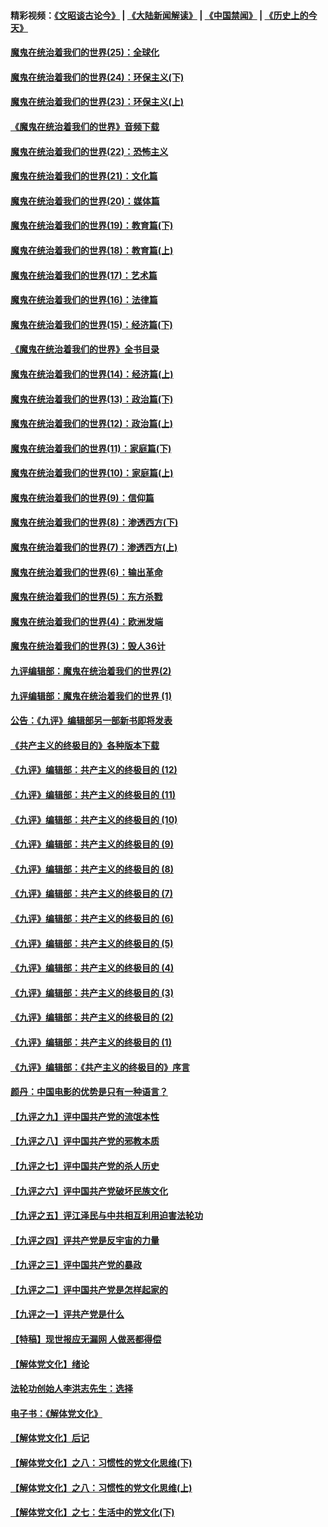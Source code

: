 #### 精彩视频：[《文昭谈古论今》](https://github.com/gfw-breaker/wenzhao/blob/master/README.md?t=11161231) | [《大陆新闻解读》](https://github.com/gfw-breaker/ntdtv-comedy/blob/master/README.md?t=11161231) | [《中国禁闻》](https://github.com/gfw-breaker/ntdtv-news/blob/master/README.md?t=11161231) | [《历史上的今天》](https://github.com/gfw-breaker/today-in-history/blob/master/README.md?t=11161231) 

#### [魔鬼在统治着我们的世界(25)：全球化](../pages/nsc422/n10788205.md?t=11161231) 

#### [魔鬼在统治着我们的世界(24)：环保主义(下)](../pages/nsc422/n10695307.md?t=11161231) 

#### [魔鬼在统治着我们的世界(23)：环保主义(上)](../pages/nsc422/n10688613.md?t=11161231) 

#### [《魔鬼在统治着我们的世界》音频下载](../pages/nsc422/n10635553.md?t=11161231) 

#### [魔鬼在统治着我们的世界(22)：恐怖主义](../pages/nsc422/n10614727.md?t=11161231) 

#### [魔鬼在统治着我们的世界(21)：文化篇](../pages/nsc422/n10597706.md?t=11161231) 

#### [魔鬼在统治着我们的世界(20)：媒体篇](../pages/nsc422/n10586579.md?t=11161231) 

#### [魔鬼在统治着我们的世界(19)：教育篇(下)](../pages/nsc422/n10564808.md?t=11161231) 

#### [魔鬼在统治着我们的世界(18)：教育篇(上)](../pages/nsc422/n10526970.md?t=11161231) 

#### [魔鬼在统治着我们的世界(17)：艺术篇](../pages/nsc422/n10499093.md?t=11161231) 

#### [魔鬼在统治着我们的世界(16)：法律篇](../pages/nsc422/n10485969.md?t=11161231) 

#### [魔鬼在统治着我们的世界(15)：经济篇(下)](../pages/nsc422/n10469975.md?t=11161231) 

#### [《魔鬼在统治着我们的世界》全书目录](../pages/nsc422/n10464261.md?t=11161231) 

#### [魔鬼在统治着我们的世界(14)：经济篇(上)](../pages/nsc422/n10457370.md?t=11161231) 

#### [魔鬼在统治着我们的世界(13)：政治篇(下)](../pages/nsc422/n10448270.md?t=11161231) 

#### [魔鬼在统治着我们的世界(12)：政治篇(上)](../pages/nsc422/n10444576.md?t=11161231) 

#### [魔鬼在统治着我们的世界(11)：家庭篇(下)](../pages/nsc422/n10440961.md?t=11161231) 

#### [魔鬼在统治着我们的世界(10)：家庭篇(上)](../pages/nsc422/n10435448.md?t=11161231) 

#### [魔鬼在统治着我们的世界(9)：信仰篇](../pages/nsc422/n10432159.md?t=11161231) 

#### [魔鬼在统治着我们的世界(8)：渗透西方(下)](../pages/nsc422/n10429603.md?t=11161231) 

#### [魔鬼在统治着我们的世界(7)：渗透西方(上)](../pages/nsc422/n10426013.md?t=11161231) 

#### [魔鬼在统治着我们的世界(6)：输出革命](../pages/nsc422/n10421536.md?t=11161231) 

#### [魔鬼在统治着我们的世界(5)：东方杀戮](../pages/nsc422/n10417707.md?t=11161231) 

#### [魔鬼在统治着我们的世界(4)：欧洲发端](../pages/nsc422/n10414890.md?t=11161231) 

#### [魔鬼在统治着我们的世界(3)：毁人36计](../pages/nsc422/n10411583.md?t=11161231) 

#### [九评编辑部：魔鬼在统治着我们的世界(2)](../pages/nsc422/n10410036.md?t=11161231) 

#### [九评编辑部：魔鬼在统治着我们的世界 (1)](../pages/nsc422/n10406825.md?t=11161231) 

#### [公告：《九评》编辑部另一部新书即将发表](../pages/nsc422/n10405104.md?t=11161231) 

#### [《共产主义的终极目的》各种版本下载](../pages/nsc422/n10022138.md?t=11161231) 

#### [《九评》编辑部：共产主义的终极目的 (12)](../pages/nsc422/n9933272.md?t=11161231) 

#### [《九评》编辑部：共产主义的终极目的 (11)](../pages/nsc422/n9924973.md?t=11161231) 

#### [《九评》编辑部：共产主义的终极目的 (10)](../pages/nsc422/n9920883.md?t=11161231) 

#### [《九评》编辑部：共产主义的终极目的 (9)](../pages/nsc422/n9916363.md?t=11161231) 

#### [《九评》编辑部：共产主义的终极目的 (8)](../pages/nsc422/n9912488.md?t=11161231) 

#### [《九评》编辑部：共产主义的终极目的 (7)](../pages/nsc422/n9901176.md?t=11161231) 

#### [《九评》编辑部：共产主义的终极目的 (6)](../pages/nsc422/n9899359.md?t=11161231) 

#### [《九评》编辑部：共产主义的终极目的 (5)](../pages/nsc422/n9893174.md?t=11161231) 

#### [《九评》编辑部：共产主义的终极目的 (4)](../pages/nsc422/n9891246.md?t=11161231) 

#### [《九评》编辑部：共产主义的终极目的 (3)](../pages/nsc422/n9879879.md?t=11161231) 

#### [《九评》编辑部：共产主义的终极目的 (2)](../pages/nsc422/n9876205.md?t=11161231) 

#### [《九评》编辑部：共产主义的终极目的 (1)](../pages/nsc422/n9865857.md?t=11161231) 

#### [《九评》编辑部：《共产主义的终极目的》序言](../pages/nsc422/n9862666.md?t=11161231) 

#### [颜丹：中国电影的优势是只有一种语言？](../pages/nsc422/n9583062.md?t=11161231) 

#### [【九评之九】评中国共产党的流氓本性](../pages/nsc422/n737542.md?t=11161231) 

#### [【九评之八】评中国共产党的邪教本质](../pages/nsc422/n735942.md?t=11161231) 

#### [【九评之七】评中国共产党的杀人历史](../pages/nsc422/n733806.md?t=11161231) 

#### [【九评之六】评中国共产党破坏民族文化](../pages/nsc422/n731667.md?t=11161231) 

#### [【九评之五】评江泽民与中共相互利用迫害法轮功](../pages/nsc422/n730058.md?t=11161231) 

#### [【九评之四】评共产党是反宇宙的力量](../pages/nsc422/n727814.md?t=11161231) 

#### [【九评之三】评中国共产党的暴政](../pages/nsc422/n725597.md?t=11161231) 

#### [【九评之二】评中国共产党是怎样起家的](../pages/nsc422/n723946.md?t=11161231) 

#### [【九评之一】评共产党是什么](../pages/nsc422/n722529.md?t=11161231) 

#### [【特稿】现世报应无漏网 人做恶都得偿](../pages/nsc422/n4215167.md?t=11161231) 

#### [【解体党文化】绪论](../pages/nsc422/n1449356.md?t=11161231) 

#### [法轮功创始人李洪志先生：选择](../pages/nsc422/n3580738.md?t=11161231) 

#### [电子书：《解体党文化》](../pages/nsc422/n1573484.md?t=11161231) 

#### [【解体党文化】后记](../pages/nsc422/n1531999.md?t=11161231) 

#### [【解体党文化】之八：习惯性的党文化思维(下)](../pages/nsc422/n1526477.md?t=11161231) 

#### [【解体党文化】之八：习惯性的党文化思维(上)](../pages/nsc422/n1520631.md?t=11161231) 

#### [【解体党文化】之七：生活中的党文化(下)](../pages/nsc422/n1513446.md?t=11161231) 

